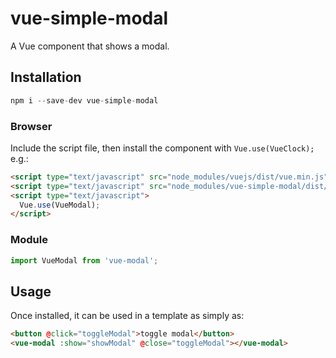 # vue-simple-modal

A Vue component that shows a modal.


## Installation

```js
npm i --save-dev vue-simple-modal
```

### Browser

Include the script file, then install the component with `Vue.use(VueClock);` e.g.:

```html
<script type="text/javascript" src="node_modules/vuejs/dist/vue.min.js"></script>
<script type="text/javascript" src="node_modules/vue-simple-modal/dist/vue-modal.min.js"></script>
<script type="text/javascript">
  Vue.use(VueModal);
</script>
```

### Module

```js
import VueModal from 'vue-modal';
```

## Usage

Once installed, it can be used in a template as simply as:

```html
<button @click="toggleModal">toggle modal</button>
<vue-modal :show="showModal" @close="toggleModal"></vue-modal>
```

